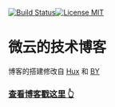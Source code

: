 [![Build Status](https://travis-ci.org/qiubaiying/qiubaiying.github.io.svg?branch=master)](https://travis-ci.org/qiubaiying/qiubaiying.github.io)[![License MIT](https://img.shields.io/badge/license-MIT-blue.svg?style=flat)](https://github.com/home-assistant/home-assistant-iOS/blob/master/LICENSE)

# 微云的技术博客
博客的搭建修改自 [Hux](https://github.com/Huxpro/huxpro.github.io) 和 [BY](http://qiubaiying.github.io)

### [查看博客戳这里 👆](http://weyunx.com)

